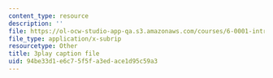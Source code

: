 ```yaml
---
content_type: resource
description: ''
file: https://ol-ocw-studio-app-qa.s3.amazonaws.com/courses/6-0001-introduction-to-computer-science-and-programming-in-python-fall-2016/94be33d1e6c75f5fa3edace1d95c59a3_4WtaFLayz_w.vtt
file_type: application/x-subrip
resourcetype: Other
title: 3play caption file
uid: 94be33d1-e6c7-5f5f-a3ed-ace1d95c59a3
---
```

